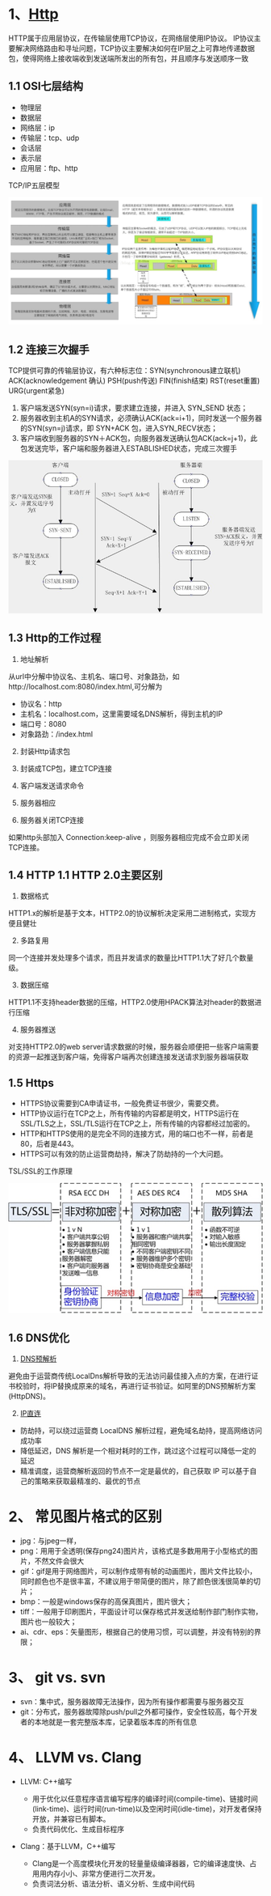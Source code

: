 # 1、[Http](https://mp.weixin.qq.com/s/GICbiyJpINrHZ41u_4zT-A)

HTTP属于应用层协议，在传输层使用TCP协议，在网络层使用IP协议。 IP协议主要解决网络路由和寻址问题，TCP协议主要解决如何在IP层之上可靠地传递数据包，使得网络上接收端收到发送端所发出的所有包，并且顺序与发送顺序一致

## 1.1 OSI七层结构

+ 物理层
+ 数据层
+ 网络层：ip
+ 传输层：tcp、udp
+ 会话层
+ 表示层
+ 应用层：ftp、http

TCP/IP五层模型

![TCP/IP五层模型](./res/other_http_5layer.jpg)

## 1.2 连接三次握手

TCP提供可靠的传输层协议，有六种标志位：SYN(synchronous建立联机) ACK(acknowledgement 确认) PSH(push传送) FIN(finish结束) RST(reset重置) URG(urgent紧急)

1. 客户端发送SYN(syn=i)请求，要求建立连接，并进入 SYN_SEND 状态；
2. 服务器收到主机A的SYN请求，必须确认ACK(ack=i+1)，同时发送一个服务器的SYN(syn=j)请求，即 SYN+ACK 包，进入SYN_RECV状态；
3. 客户端收到服务器的SYN＋ACK包，向服务器发送确认包ACK(ack=j+1)，此包发送完毕，客户端和服务器进入ESTABLISHED状态，完成三次握手

![连接三次握手](./res/other_http_3con.png)

## 1.3 Http的工作过程

1. 地址解析
  
从url中分解中协议名、主机名、端口号、对象路劲，如http://localhost.com:8080/index.html,可分解为
  + 协议名：http
  + 主机名：localhost.com，这里需要域名DNS解析，得到主机的IP
  + 端口号：8080
  + 对象路劲：/index.html

2. 封装Http请求包

3. 封装成TCP包，建立TCP连接

4. 客户端发送请求命令

5. 服务器相应

6. 服务器关闭TCP连接

如果http头部加入 Connection:keep-alive ，则服务器相应完成不会立即关闭TCP连接。

## 1.4 HTTP 1.1 HTTP 2.0主要区别

1. 数据格式

HTTP1.x的解析是基于文本，HTTP2.0的协议解析决定采用二进制格式，实现方便且健壮

2. 多路复用

同一个连接并发处理多个请求，而且并发请求的数量比HTTP1.1大了好几个数量级。

3. 数据压缩

HTTP1.1不支持header数据的压缩，HTTP2.0使用HPACK算法对header的数据进行压缩

4. 服务器推送

对支持HTTP2.0的web server请求数据的时候，服务器会顺便把一些客户端需要的资源一起推送到客户端，免得客户端再次创建连接发送请求到服务器端获取

## 1.5 Https

+ HTTPS协议需要到CA申请证书，一般免费证书很少，需要交费。
+ HTTP协议运行在TCP之上，所有传输的内容都是明文，HTTPS运行在SSL/TLS之上，SSL/TLS运行在TCP之上，所有传输的内容都经过加密的。
+ HTTP和HTTPS使用的是完全不同的连接方式，用的端口也不一样，前者是80，后者是443。
+ HTTPS可以有效的防止运营商劫持，解决了防劫持的一个大问题。

TSL/SSL的工作原理

![TSL/SSL的工作原理](./res/other_http_ssl.jpg)

## 1.6 DNS优化

1. [DNS预解析](https://help.aliyun.com/document_detail/30144.html)

避免由于运营商传统LocalDns解析导致的无法访问最佳接入点的方案，在进行证书校验时，将IP替换成原来的域名，再进行证书验证。如阿里的DNS预解析方案(HttpDNS)。

2. [IP直连](https://www.jianshu.com/p/63a94cb46cd2)

+ 防劫持，可以绕过运营商 LocalDNS 解析过程，避免域名劫持，提高网络访问成功率
+ 降低延迟，DNS 解析是一个相对耗时的工作，跳过这个过程可以降低一定的延迟
+ 精准调度，运营商解析返回的节点不一定是最优的，自己获取 IP 可以基于自己的策略来获取最精准的、最优的节点


# 2、 常见图片格式的区别

+ jpg：与jpeg一样，
+ png：⽤用于全透明(保存png24)图⽚片，该格式是多数⽤用于小型格式的图片，不然文件会很大
+ gif：gif是用于网络图片，可以制作成带有帧的动画图片，图片文件比较小，同时颜色也不是很丰富，不建议用于带简便的图片，除了颜色很浅很简单的切片；
+ bmp：一般是windows保存的高保真图片，图片很大；
+ tiff：一般用于印刷图片，平面设计可以保存格式并发送给制作部门制作实物，图片也一般较大； 
+ ai、cdr、eps：矢量图形，根据自己的使用习惯，可以调整，并没有特别的界限；

# 3、 git vs. svn
+ svn：集中式，服务器故障无法操作，因为所有操作都需要与服务器交互
+ git：分布式，服务器故障除push/pull之外都可操作，安全性较高，每个开发者的本地就是一套完整版本库，记录着版本库的所有信息

# 4、 LLVM vs. Clang

+ LLVM: C++编写
  + 用于优化以任意程序语言编写程序的编译时间(compile-time)、链接时间(link-time)、运行时间(run-time)以及空闲时间(idle-time)，对开发者保持开放，并兼容已有脚本。
  + 负责代码优化、生成⽬标程序

+ Clang：基于LLVM，C++编写
  + Clang是一个高度模块化开发的轻量量级编译器器，它的编译速度快、占⽤用内存⼩小、非常方便进⾏⼆次开发。
  + 负责词法分析、语法分析、语义分析、生成中间代码